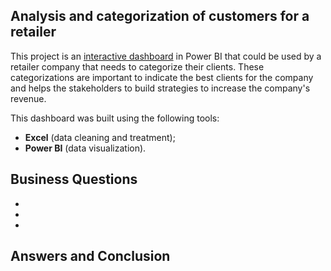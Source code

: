 ## Analysis and categorization of customers for a retailer
This project is an [interactive dashboard](https://app.powerbi.com/view?r=eyJrIjoiODkwMDU4ZGEtYTRhYi00MTE3LWE4MzktYTk0OGJhZDQ5ZDRiIiwidCI6Ijc3YjdkYTEzLTdiNTgtNGRkMi05MTI4LWEyNzhhMjc4MWRhMCJ9) in Power BI that could be used by a retailer company that needs to categorize their clients. These categorizations are important to indicate the best clients for the company and helps the stakeholders to build strategies to increase the company's revenue.

This dashboard was built using the following tools:
- **Excel** (data cleaning and treatment);
- **Power BI** (data visualization).

## Business Questions
- 
- 
- 

## Answers and Conclusion


